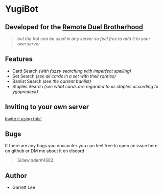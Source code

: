 # YugiBot

## Developed for the [Remote Duel Brotherhood](https://discord.gg/t58kYqrDYS)

> *but the bot can be used in any server so feel free to add it to your own server*

## Features

- Card Search *(with fuzzy searching with imperfect spelling)*
- Set Search *(see all cards in a set with their rarities)*
- Banlist Search *(see the current banlist)*
- Staples Search *(see what cards are regarded to as staples according to ygoprodeck)*

## Inviting to your own server   

[Invite it using this!](https://discord.com/api/oauth2/authorize?client_id=863285321360736266&permissions=0&scope=bot%20applications.commands)

## Bugs

If there are any bugs you enocunter you can feel free to open an issue here on github or DM me about it on discord
> Sidewinder#4682

## Author
- Garrett Lee
